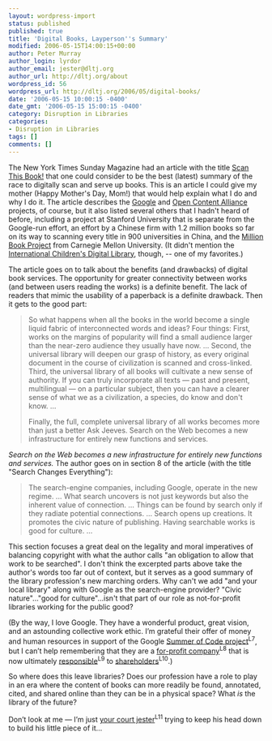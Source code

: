 ```yaml
---
layout: wordpress-import
status: published
published: true
title: 'Digital Books, Layperson''s Summary'
modified: 2006-05-15T14:00:15+00:00
author: Peter Murray
author_login: lyrdor
author_email: jester@dltj.org
author_url: http://dltj.org/about
wordpress_id: 56
wordpress_url: http://dltj.org/2006/05/digital-books/
date: '2006-05-15 10:00:15 -0400'
date_gmt: '2006-05-15 15:00:15 -0400'
category: Disruption in Libraries
categories:
- Disruption in Libraries
tags: []
comments: []
---
```

<p>The New York Times Sunday Magazine had an article with the title <a href="http://www.nytimes.com/2006/05/14/magazine/14publishing.html?_r=1&amp;oref=slogin&amp;pagewanted=print" title="http://www.nytimes.com/2006/05/14/magazine/14publishing.html?_r=1&amp;oref=slogin&amp;pagewanted=print">Scan This Book!</a> that one could consider to be the best (latest) summary of the race to digitally scan and serve up books.  This is an article I could give my mother (Happy Mother's Day, Mom!) that would help explain what I do and why I do it.  The article describes the <a href="http://books.google.com/googleprint/library.html" title="301 Moved">Google</a> and <a href="http://www.opencontentalliance.org/" title="Open Content Alliance (OCA)">Open Content Alliance</a> projects, of course, but it also listed several others that I hadn't heard of before, including <span class="removed_link" title="http://bookscanning.stanford.edu/">a project at Stanford University</span> that is separate from the Google-run effort, an effort by a Chinese firm with 1.2 million books so far on its way to scanning every title in 900 universities in China, and the <a href="http://www.archive.org/details/millionbooks" title="302 Found">Million Book Project</a> from Carnegie Mellon University.  (It didn't mention the <a href="http://www.icdlbooks.org/" title="http://www.icdlbooks.org/">International Children's Digital Library</a>, though, -- one of my favorites.)</p>
<p>The article goes on to talk about the benefits (and drawbacks) of digital book services.  The opportunity for greater connectivity between works (and between users reading the works) is a definite benefit.  The lack of readers that mimic the usability of a paperback is a definite drawback.  Then it gets to the good part:</p>
<blockquote><p>
So what happens when all the books in the world become a single liquid fabric of interconnected words and ideas? Four things: First, works on the margins of popularity will find a small audience larger than the near-zero audience they usually have now. ... Second, the universal library will deepen our grasp of history, as every original document in the course of civilization is scanned and cross-linked. Third, the universal library of all books will cultivate a new sense of authority. If you can truly incorporate all texts &mdash; past and present, multilingual &mdash; on a particular subject, then you can have a clearer sense of what we as a civilization, a species, do know and don't know. ...</p>
<p>Finally, the full, complete universal library of all works becomes more than just a better Ask Jeeves. Search on the Web becomes a new infrastructure for entirely new functions and services.
</p></blockquote>
<p><em>Search on the Web becomes a new infrastructure for entirely new functions and services.</em>  The author goes on in section 8 of the article (with the title "Search Changes Everything"):</p>
<blockquote><p>
The search-engine companies, including Google, operate in the new regime. ... What search uncovers is not just keywords but also the inherent value of connection. ... Things can be found by search only if they radiate potential connections. ... Search opens up creations. It promotes the civic nature of publishing. Having searchable works is good for culture. ...
</p></blockquote>
<p>This section focuses a great deal on the legality and moral imperatives of balancing copyright with what the author calls "an obligation to allow that work to be searched".  I don't think the excerpted parts above take the author's words too far out of context, but it  serves as a good summary of the library profession's new marching orders.  Why can't we add "and your local library" along with Google as the search-engine provider?  "Civic nature"..."good for culture"...isn't that part of our role as not-for-profit libraries working for the public good?</p>
<p>(By the way, I love Google.  They have a wonderful product, great vision, and an astounding collective work ethic.  I’m grateful their offer of money and human resources in support of the Google <a href="https://web.archive.org/web/20100616132633/http://code.google.com/soc/">Summer of Code project</a><sup class="printOnly">L7</sup>, but I can’t help remembering that they are a <a href="https://web.archive.org/web/20100616132633/http://finance.yahoo.com/q?s=goog">for-profit company</a><sup class="printOnly">L8</sup> that is now ultimately <a href="https://web.archive.org/web/20100616132633/http://www.sec.gov/cgi-bin/browse-edgar?action=getcompany&amp;CIK=0001288776&amp;owner=include">responsible</a><sup class="printOnly">L9</sup> to <a href="https://web.archive.org/web/20100616132633/http://investor.google.com/">shareholders</a><sup class="printOnly">L10</sup>.)</p>
<p>So where does this leave libraries?  Does our profession have a role to play in an era where the content of books can more readily be found, annotated, cited, and shared online than they can be in a physical space?  What <em>is</em> the library of the future?  </p>
<p>Don’t look at me — I’m just <a href="https://web.archive.org/web/20100616132633/http://dltj.org/2005/12/the-jester-welcomes-you-to-court/">your court jester</a><sup class="printOnly">L11</sup> trying to keep his head down to build his little piece of it…</p>